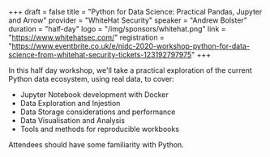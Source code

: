+++
draft = false
title = "Python for Data Science: Practical Pandas, Jupyter and Arrow"
provider = "WhiteHat Security"
speaker = "Andrew Bolster"
duration = "half-day"
logo = "/img/sponsors/whitehat.png"
link = "https://www.whitehatsec.com/"
registration = "https://www.eventbrite.co.uk/e/nidc-2020-workshop-python-for-data-science-from-whitehat-security-tickets-123192797975"
+++

In this half day workshop, we'll take a practical exploration of the current Python data ecosystem, using real data, to cover:

* Jupyter Notebook development with Docker
* Data Exploration and Injestion
* Data Storage considerations and performance
* Data Visualisation and Analysis
* Tools and methods for reproducible workbooks

Attendees should have some familiarity with Python.